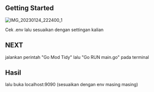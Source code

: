 ## Getting Started

![IMG_20230124_222400_1](https://ibb.co/NpW9npd)

Cek .env lalu sesuaikan dengan settingan kalian

## NEXT

jalankan perintah
 "Go Mod Tidy"
lalu
 "Go RUN main.go"
pada terminal

## Hasil

lalu buka localhost:9090 (sesuaikan dengan env masing masing)
